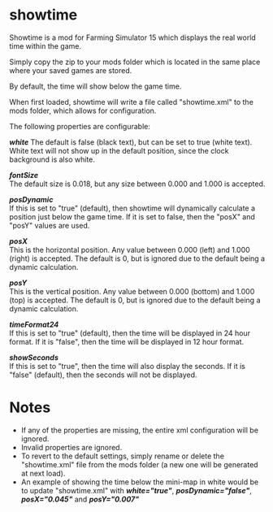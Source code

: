showtime
========

Showtime is a mod for Farming Simulator 15 which displays the real world time within the game.

Simply copy the zip to your mods folder which is located in the same place where your saved games are stored.

By default, the time will show below the game time.

When first loaded, showtime will write a file called "showtime.xml" to the mods folder, which allows for configuration.

The following properties are configurable:

***white***
The default is false (black text), but can be set to true (white text). White text will not show up in the default position, since the clock background is also white.

***fontSize***  
The default size is 0.018, but any size between 0.000 and 1.000 is accepted.

***posDynamic***  
If this is set to "true" (default), then showtime will dynamically calculate a position just below the game time. If it is set to false, then the "posX" and "posY" values are used.

***posX***  
This is the horizontal position. Any value between 0.000 (left) and 1.000 (right) is accepted. The default is 0, but is ignored due to the default being a dynamic calculation. 

***posY***  
This is the vertical position. Any value between 0.000 (bottom) and 1.000 (top) is accepted. The default is 0, but is ignored due to the default being a dynamic calculation.

***timeFormat24***  
If this is set to "true" (default), then the time will be displayed in 24 hour format. If it is "false", then the time will be displayed in 12 hour format.

***showSeconds***  
If this is set to "true", then the time will also display the seconds. If it is "false" (default), then the seconds will not be displayed.

Notes
========
* If any of the properties are missing, the entire xml configuration will be ignored.
* Invalid properties are ignored.
* To revert to the default settings, simply rename or delete the "showtime.xml" file from the mods folder (a new one will be generated at next load).
* An example of showing the time below the mini-map in white would be to update "showtime.xml" with ***white="true"***, ***posDynamic="false"***, ***posX="0.045"*** and ***posY="0.007"***
